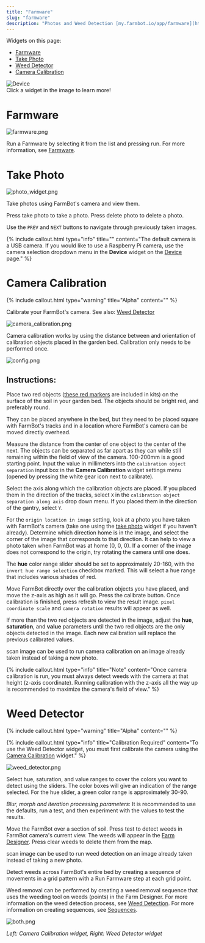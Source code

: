 ```yaml
---
title: "Farmware"
slug: "farmware"
description: "Photos and Weed Detection [my.farmbot.io/app/farmware](http://my.farmbot.io/app/farmware)"
---
```


Widgets on this page:
 * [Farmware](#farmware)
 * [Take Photo](#take-photo)
 * [Weed Detector](#weed-detector)
 * [Camera Calibration](#camera-calibration)

<div class="nav-image">
  <img class="nav-image" src="_images/farmware_02.png" alt="Device" />
  <a href="https://software.farmbot.io/docs/farmware#farmware" style="top: 5.01%; left: 59.11%; width: 39.85%; height: 11.27%;"></a>
  <a href="https://software.farmbot.io/docs/farmware#take-photo" style="top: 5.17%; left: 0.64%; width: 56.61%; height: 39.71%;"></a>
  <a href="https://software.farmbot.io/docs/farmware#weed-detector" style="top: 46.90%; left: 50.81%; width: 48.03%; height: 52.45%;"></a>
  <a href="https://software.farmbot.io/docs/farmware#camera-calibration" style="top: 47.00%; left: 0.70%; width: 48.32%; height: 52.29%;"></a>
</div>
<figcaption class="caption">Click a widget in the image to learn more!</figcaption>



<!--
_images/farmware_page.png
_images/photo_widget_02.png
-->



# Farmware



![farmware.png](_images/farmware.png)

Run a Farmware by selecting it from the list and pressing <span class="fb-button fb-green">run</span>. For more information, see [Farmware](../Additional-Information/farmware-dev.md).

# Take Photo



![photo_widget.png](_images/photo_widget.png)

Take photos using FarmBot's camera and view them.

Press <span class="fb-button fb-gray">take photo</span> to take a photo.
Press <span class="fb-button fb-red">delete photo</span> to delete a photo.

Use the `PREV` and `NEXT` buttons to navigate through previously taken images.

{%
include callout.html
type="info"
title=""
content="The default camera is a USB camera. If you would like to use a Raspberry Pi camera, use the camera selection dropdown menu in the **Device** widget on the [Device](device.md#device-widget) page."
%}



# Camera Calibration



{%
include callout.html
type="warning"
title="Alpha"
content=""
%}

Calibrate your FarmBot's camera. See also: [Weed Detector](#weed-detector)

![camera_calibration.png](_images/camera_calibration.png)

Camera calibration works by using the distance between and orientation of calibration objects placed in the garden bed. Calibration only needs to be performed once.

![config.png](_images/config.png)

## Instructions:

Place two red objects ([these red markers](https://genesis.farmbot.io/docs/miscellaneous#red-markers) are included in kits) on the surface of the soil in your garden bed. The objects should be bright red, and preferably round.

They can be placed anywhere in the bed, but they need to be placed square with FarmBot's tracks and in a location where FarmBot's camera can be moved directly overhead.

Measure the distance from the center of one object to the center of the next. The objects can be separated as far apart as they can while still remaining within the field of view of the camera. 100-200mm is a good starting point. Input the value in millimeters into the `calibration object separation` input box in the **Camera Calibration** widget settings menu (opened by pressing the white gear icon next to <span class="fb-button fb-green">calibrate</span>).

Select the axis along which the calibration objects are placed. If you placed them in the direction of the tracks, select `X` in the `calibration object separation along axis` drop down menu. If you placed them in the direction of the gantry, select `Y`.

For the `origin location in image` setting, look at a photo you have taken with FarmBot's camera (take one using the [take photo](#take-photo) widget if you haven't already). Determine which direction home is in the image, and select the corner of the image that corresponds to that direction. It can help to view a photo taken when FarmBot was at home (0, 0, 0). If a corner of the image does not correspond to the origin, try rotating the camera until one does.

The **hue** color range slider should be set to approximately 20-160, with the `invert hue range selection` checkbox marked. This will select a hue range that includes various shades of red.

Move FarmBot directly over the calibration objects you have placed, and move the z-axis as high as it will go. Press the <span class="fb-button fb-green">calibrate</span> button. Once calibration is finished, press refresh to view the result image. `pixel coordinate scale` and `camera rotation` results will appear as well.

If more than the two red objects are detected in the image, adjust the **hue**, **saturation**, and **value** parameters until the two red objects are the only objects detected in the image. Each new calibration will replace the previous calibrated values.

<span class="fb-button fb-green">scan image</span> can be used to run camera calibration on an image already taken instead of taking a new photo.

{%
include callout.html
type="info"
title="Note"
content="Once camera calibration is run, you must always detect weeds with the camera at that height (z-axis coordinate). Running calibration with the z-axis all the way up is recommended to maximize the camera's field of view."
%}



# Weed Detector



{%
include callout.html
type="warning"
title="Alpha"
content=""
%}



{%
include callout.html
type="info"
title="Calibration Required"
content="To use the Weed Detector widget, you must first calibrate the camera using the [Camera Calibration](#camera-calibration) widget."
%}



![weed_detector.png](_images/weed_detector.png)

Select hue, saturation, and value ranges to cover the colors you want to detect using the sliders. The color boxes will give an indication of the range selected. For the hue slider, a green color range is approximately 30-90.

*Blur, morph and iteration processing parameters*: It is recommended to use the defaults, run a test, and then experiment with the values to test the results.

Move the FarmBot over a section of soil. Press <span class="fb-button fb-yellow">test</span> to detect weeds in FarmBot camera's current view. The weeds will appear in the [Farm Designer](farm-designer.md). Press <span class="fb-button fb-red">clear weeds</span> to delete them from the map.

<span class="fb-button fb-green">scan image</span> can be used to run weed detection on an image already taken instead of taking a new photo.

Detect weeds across FarmBot's entire bed by creating a sequence of movements in a grid pattern with a <span class="fb-step fb-run-farmware">Run Farmware</span> step at each grid point.

Weed removal can be performed by creating a weed removal sequence that uses the weeding tool on weeds (points) in the Farm Designer. For more information on the weed detection process, see [Weed Detection](../Additional-Information/weed-detection.md). For more information on creating sequences, see [Sequences](sequences.md).

![both.png](_images/both.png)

_Left: Camera Calibration widget, Right: Weed Detector widget_

